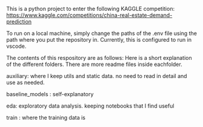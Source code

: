 This is a python project to enter the following KAGGLE competition:
https://www.kaggle.com/competitions/china-real-estate-demand-prediction

To run on a local machine, simply change the paths of the .env file using the path where you put the repository in.
Currently, this is configured to run in vscode.

The contents of this respository are as follows:
Here is a short explanation of the different folders. There are more readme files inside eachfolder.

auxiliary: where I keep utils and static data. no need to read in detail and use as needed.

baseline_models : self-explanatory

eda: exploratory data analysis. keeping notebooks that I find useful

train : where the training data is